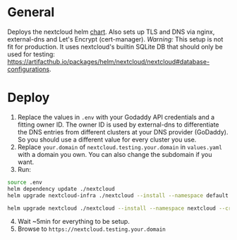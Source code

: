 # General

Deploys the nextcloud helm [chart](https://artifacthub.io/packages/helm/nextcloud/nextcloud).
Also sets up TLS and DNS via nginx, external-dns and Let's Encrypt (cert-manager).
*Warning:* This setup is not fit for production. It uses nextcloud's builtin SQLite DB that should only be used for testing: https://artifacthub.io/packages/helm/nextcloud/nextcloud#database-configurations.

# Deploy

1. Replace the values in `.env` with your Godaddy API credentials and a fitting owner ID. The owner ID is used by external-dns to differentiate the DNS entries from different clusters at your DNS provider (GoDaddy). So you should use a different value for every cluster you use.
2. Replace `your.domain` of `nextcloud.testing.your.domain` in `values.yaml` with a domain you own. You can also change the subdomain if you want.
3. Run:
```bash
source .env
helm dependency update ./nextcloud
helm upgrade nextcloud-infra ./nextcloud --install --namespace default --set apiKey=$GODADDY_API_KEY --set secretKey=$GODADDY_SECRET_KEY --set external-dns.txtOwnerID=$OWNER_ID --set infra.enabled=true

helm upgrade nextcloud ./nextcloud --install --namespace nextcloud --create-namespace --set nextcloud.nextcloud.password="somesecretadminpw" --set tlsCertEmail="you@example.com" --set app.enabled=true
```
4. Wait ~5min for everything to be setup.
5. Browse to `https://nextcloud.testing.your.domain`
